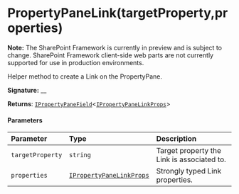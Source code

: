 # PropertyPaneLink(targetProperty,properties)
**Note:** The SharePoint Framework is currently in preview and is subject to change. SharePoint Framework client-side web parts are not currently supported for use in production environments.



Helper method to create a Link on the PropertyPane.

**Signature:** __

**Returns**: [`IPropertyPaneField`](../sp-webpart-base/ipropertypanefield.md)<[`IPropertyPaneLinkProps`](../sp-webpart-base/ipropertypanelinkprops.md)>





#### Parameters


| Parameter	   | Type    | Description |
|:-------------|:---------------|:------------|
| `targetProperty`    | `string` | Target property the Link is associated to. |
| `properties`    | [`IPropertyPaneLinkProps`](../sp-webpart-base/ipropertypanelinkprops.md) | Strongly typed Link properties. |


